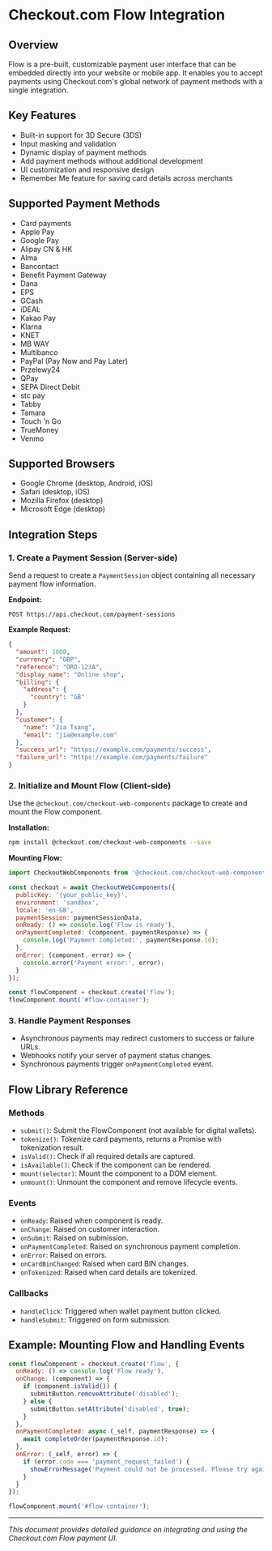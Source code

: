 # Checkout.com Flow Integration

## Overview
Flow is a pre-built, customizable payment user interface that can be embedded directly into your website or mobile app. It enables you to accept payments using Checkout.com's global network of payment methods with a single integration.

## Key Features
- Built-in support for 3D Secure (3DS)
- Input masking and validation
- Dynamic display of payment methods
- Add payment methods without additional development
- UI customization and responsive design
- Remember Me feature for saving card details across merchants

## Supported Payment Methods
- Card payments
- Apple Pay
- Google Pay
- Alipay CN & HK
- Alma
- Bancontact
- Benefit Payment Gateway
- Dana
- EPS
- GCash
- iDEAL
- Kakao Pay
- Klarna
- KNET
- MB WAY
- Multibanco
- PayPal (Pay Now and Pay Later)
- Przelewy24
- QPay
- SEPA Direct Debit
- stc pay
- Tabby
- Tamara
- Touch 'n Go
- TrueMoney
- Venmo

## Supported Browsers
- Google Chrome (desktop, Android, iOS)
- Safari (desktop, iOS)
- Mozilla Firefox (desktop)
- Microsoft Edge (desktop)

## Integration Steps

### 1. Create a Payment Session (Server-side)
Send a request to create a `PaymentSession` object containing all necessary payment flow information.

**Endpoint:**
```
POST https://api.checkout.com/payment-sessions
```

**Example Request:**
```json
{
  "amount": 1000,
  "currency": "GBP",
  "reference": "ORD-123A",
  "display_name": "Online shop",
  "billing": {
    "address": {
      "country": "GB"
    }
  },
  "customer": {
    "name": "Jia Tsang",
    "email": "jia@example.com"
  },
  "success_url": "https://example.com/payments/success",
  "failure_url": "https://example.com/payments/failure"
}
```

### 2. Initialize and Mount Flow (Client-side)
Use the `@checkout.com/checkout-web-components` package to create and mount the Flow component.

**Installation:**
```bash
npm install @checkout.com/checkout-web-components --save
```

**Mounting Flow:**
```javascript
import CheckoutWebComponents from '@checkout.com/checkout-web-components';

const checkout = await CheckoutWebComponents({
  publicKey: '{your_public_key}',
  environment: 'sandbox',
  locale: 'en-GB',
  paymentSession: paymentSessionData,
  onReady: () => console.log('Flow is ready'),
  onPaymentCompleted: (component, paymentResponse) => {
    console.log('Payment completed:', paymentResponse.id);
  },
  onError: (component, error) => {
    console.error('Payment error:', error);
  }
});

const flowComponent = checkout.create('flow');
flowComponent.mount('#flow-container');
```

### 3. Handle Payment Responses
- Asynchronous payments may redirect customers to success or failure URLs.
- Webhooks notify your server of payment status changes.
- Synchronous payments trigger `onPaymentCompleted` event.

## Flow Library Reference

### Methods
- `submit()`: Submit the FlowComponent (not available for digital wallets).
- `tokenize()`: Tokenize card payments, returns a Promise with tokenization result.
- `isValid()`: Check if all required details are captured.
- `isAvailable()`: Check if the component can be rendered.
- `mount(selector)`: Mount the component to a DOM element.
- `unmount()`: Unmount the component and remove lifecycle events.

### Events
- `onReady`: Raised when component is ready.
- `onChange`: Raised on customer interaction.
- `onSubmit`: Raised on submission.
- `onPaymentCompleted`: Raised on synchronous payment completion.
- `onError`: Raised on errors.
- `onCardBinChanged`: Raised when card BIN changes.
- `onTokenized`: Raised when card details are tokenized.

### Callbacks
- `handleClick`: Triggered when wallet payment button clicked.
- `handleSubmit`: Triggered on form submission.

## Example: Mounting Flow and Handling Events
```javascript
const flowComponent = checkout.create('flow', {
  onReady: () => console.log('Flow ready'),
  onChange: (component) => {
    if (component.isValid()) {
      submitButton.removeAttribute('disabled');
    } else {
      submitButton.setAttribute('disabled', true);
    }
  },
  onPaymentCompleted: async (_self, paymentResponse) => {
    await completeOrder(paymentResponse.id);
  },
  onError: (_self, error) => {
    if (error.code === 'payment_request_failed') {
      showErrorMessage('Payment could not be processed. Please try again.');
    }
  }
});

flowComponent.mount('#flow-container');
```

---

*This document provides detailed guidance on integrating and using the Checkout.com Flow payment UI.*
